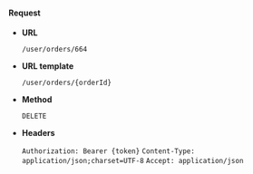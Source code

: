 #### Request

* **URL**

  `/user/orders/664`

* **URL template**

  `/user/orders/{orderId}`

* **Method**

  `DELETE`

* **Headers**

  `Authorization: Bearer {token}`
  `Content-Type: application/json;charset=UTF-8`
  `Accept: application/json`
